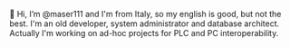 👋 Hi, I’m @maser111 and I'm from Italy, so my english is good, but not the best. 
I'm an old developer, system administrator and database architect.
Actually I'm working on ad-hoc projects for PLC and PC interoperability.
